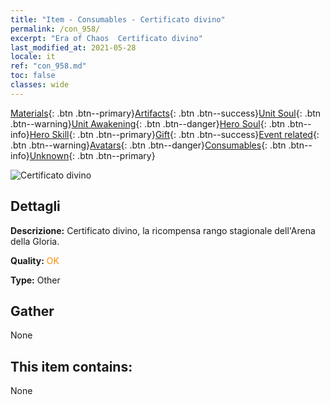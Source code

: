 ```yaml
---
title: "Item - Consumables - Certificato divino"
permalink: /con_958/
excerpt: "Era of Chaos  Certificato divino"
last_modified_at: 2021-05-28
locale: it
ref: "con_958.md"
toc: false
classes: wide
---
```

 [Materials](/ItemsIT/){: .btn .btn--primary}[Artifacts](/ItemsIT/Artifacts/){: .btn .btn--success}[Unit Soul](/ItemsIT/UnitSoul/){: .btn .btn--warning}[Unit Awakening](/ItemsIT/UnitAwakening/){: .btn .btn--danger}[Hero Soul](/ItemsIT/HeroSoul/){: .btn .btn--info}[Hero Skill](/ItemsIT/HeroSkill/){: .btn .btn--primary}[Gift](/ItemsIT/Gift/){: .btn .btn--success}[Event related](/ItemsIT/Events/){: .btn .btn--warning}[Avatars](/ItemsIT/Avatars/){: .btn .btn--danger}[Consumables](/ItemsIT/Consumables/){: .btn .btn--info}[Unknown](/ItemsIT/Unknown/){: .btn .btn--primary}

 ![Certificato divino](/images/t/i_40053.png)

## Dettagli
 **Descrizione:** Certificato divino, la ricompensa rango stagionale dell'Arena della Gloria.

 **Quality:** <span style="color: #FF8C00">OK</span>

 **Type:** Other

## Gather

  None

## This item contains:

  None

